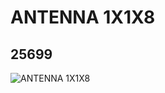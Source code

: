 # ANTENNA 1X1X8
## 25699
![ANTENNA 1X1X8](https://lc-www-live-s.legocdn.com/media/bricks/5/2/6164379.jpg)